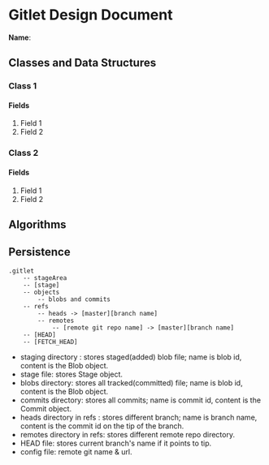 # Gitlet Design Document

**Name**:

## Classes and Data Structures

### Class 1

#### Fields

1. Field 1
2. Field 2


### Class 2

#### Fields

1. Field 1
2. Field 2


## Algorithms

## Persistence

```
.gitlet
    -- stageArea
	-- [stage]
    -- objects
        -- blobs and commits
	-- refs
		-- heads -> [master][branch name]
		-- remotes
			-- [remote git repo name] -> [master][branch name]
	-- [HEAD]
	-- [FETCH_HEAD]
```
- staging directory : stores staged(added) blob file; name is blob id, content is the Blob object.
- stage file: stores Stage object.
- blobs directory: stores all tracked(committed) file; name is blob id, content is the Blob object.
- commits directory: stores all commits; name is commit id, content is the Commit object.
- heads directory in refs : stores different branch; name is branch name, content is the commit id on the tip of the branch.
- remotes directory in refs: stores different remote repo directory.
- HEAD file: stores current branch's name if it points to tip.
- config file: remote git name & url.
